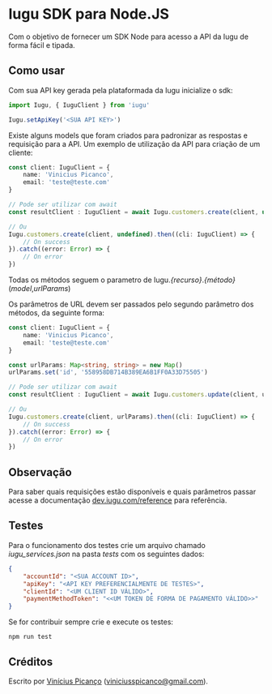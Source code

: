 # Iugu SDK para Node.JS

Com o objetivo de fornecer um SDK Node para acesso a API da Iugu de forma fácil e tipada.

## Como usar

Com sua API key gerada pela plataformada da Iugu inicialize o sdk:
```ts
import Iugu, { IuguClient } from 'iugu'

Iugu.setApiKey('<SUA API KEY>')
```
Existe alguns models que foram criados para padronizar as respostas e requisição para a API.
Um exemplo de utilização da API para criação de um cliente:
```ts
const client: IuguClient = {
    name: 'Vinicius Picanco',
    email: 'teste@teste.com'
}

// Pode ser utilizar com await
const resultClient : IuguClient = await Iugu.customers.create(client, undefined)

// Ou
Iugu.customers.create(client, undefined).then((cli: IuguClient) => {
    // On success
}).catch((error: Error) => {
    // On error
})
```

Todas os métodos seguem o parametro de Iugu._{recurso}_._{método}_(_model_,_urlParams_)

Os parâmetros de URL devem ser passados pelo segundo parâmetro dos métodos, da seguinte forma:

```ts
const client: IuguClient = {
    name: 'Vinicius Picanco',
    email: 'teste@teste.com'
}

const urlParams: Map<string, string> = new Map()
urlParams.set('id', '558958DB714B389EA6B1FF0A33D75505')

// Pode ser utilizar com await
const resultClient : IuguClient = await Iugu.customers.update(client, urlParams)

// Ou
Iugu.customers.create(client, urlParams).then((cli: IuguClient) => {
    // On success
}).catch((error: Error) => {
    // On error
})
```

## Observação
Para saber quais requisições estão disponíveis e quais parâmetros passar acesse a documentação [dev.iugu.com/reference](https://dev.iugu.com/reference) para referência.

## Testes
Para o funcionamento dos testes crie um arquivo chamado _iugu\_services.json_ na pasta _tests_ com os seguintes dados:

```json
{
    "accountId": "<SUA ACCOUNT ID>",
    "apiKey": "<API KEY PREFERENCIALMENTE DE TESTES>",
    "clientId": "<UM CLIENT ID VÁLIDO>",
    "paymentMethodToken": "<<UM TOKEN DE FORMA DE PAGAMENTO VÁLIDO>>"
}
```

Se for contribuir sempre crie e execute os testes:

`npm run test`


## Créditos

Escrito por [Vinícius Picanço](https://github.com/V1pi) (viniciusspicanco@gmail.com).

